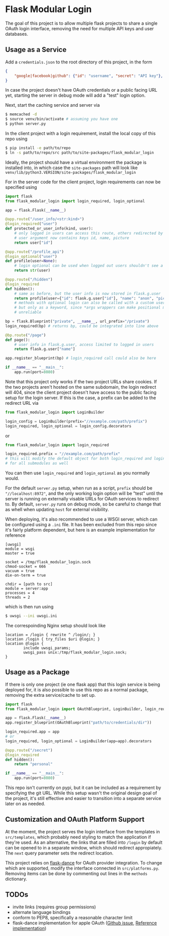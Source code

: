 # Flask Modular Login
The goal of this project is to allow multiple flask projects to share a single
OAuth login interface, removing the need for multiple API keys and user
databases.

## Usage as a Service
Add a `credentials.json` to the root directory of this project, in the form
```json
{
    "google|facebook|github": {"id": "username", "secret": "API key"},
}
```
In case the project doesn't have OAuth credentials or a public facing URL yet,
starting the server in debug mode will add a "test" login option.

Next, start the caching service and server via
```bash
$ memcached -d
$ source venv/bin/activate # assuming you have one
$ python server.py
```

In the client project with a login requirement, install the local copy of this
repo using
```bash
$ pip install -e path/to/repo
$ ln -s path/to/repo/src path/to/site-packages/flask_modular_login
```
Ideally, the project should have a virtual environment the package is installed
into, in which case the `site-packages` path will look like
`venv/lib/python3.VERSION/site-packages/flask_modular_login`

For in the server code for the client project, login requirements can now be
specified using
```python
import flask
from flask_modular_login import login_required, login_optional

app = flask.Flask(__name__)

@app.route("/user_info/<str:kind>")
@login_required("user")
def protected_or_user_info(kind, user):
    # only logged in users can access this route, others redirected by flask
    # user argument now contains keys id, name, picture
    return user["id"]

@app.route("/profile_api")
@login_optional("user")
def profile(user=None):
    # login optional can be used when logged out users shouldn't see a redirect
    return str(user)

@app.route("/hidden")
@login_required
def hidden():
    # same as before, but the user info is now stored in flask.g.user
    return profile(user={"id": flask.g.user["id"], "name": "anon", "picture": ""})
    # methods with optional login can also be called with a custom user argument
    # but only as a keyword, since *args wrappers can make positional matching
    # unreliable

bp = flask.Blueprint("private", __name__, url_prefix="/private")
login_required(bp) # returns bp, could be integrated into line above

@bp.route("/page")
def page():
    # user info in flask.g.user, access limited to logged in users
    return flask.g.user["name"]

app.register_blueprint(bp) # login_required call could also be here

if __name__ == "__main__":
    app.run(port=8080)
```

Note that this project only works if the two project URLs share cookies. If the
two projects aren't hosted on the same subdomain, the login redirect will 404,
since the client project doesn't have access to the public facing setup for the
login server. If this is the case, a prefix can be added to the redirect URL via

```python
from flask_modular_login import LoginBuilder

login_config = LoginBuilder(prefix="//example.com/path/prefix")
login_required, login_optional = login_config.decorators
```
or
```python
from flask_modular_login import login_required

login_required.prefix = "//example.com/path/prefix"
# this will modify the default object for both login_required and login_optional
# for all submodules as well
```

You can then use `login_required` and `login_optional` as you normally would.

For the default `server.py` setup, when run as a script, `prefix` should be
`"//localhost:8972"`, and the only working login option will be "test" until
the server is running on externally visable URLs for OAuth services to redirect
to. By default, `server.py` runs on debug mode, so be careful to change that
as whell when updating `host` for external visibility.

When deploying, it's also recommended to use a WSGI server, which can be
configured using a `.ini` file. It has been excluded from this repo since it's
fairly platform dependent, but here is an example implementation for reference
```
[uwsgi]
module = wsgi
master = true

socket = /tmp/flask_modular_login.sock
chmod-socket = 666
vacuum = true
die-on-term = true

chdir = [path to src]
module = server:app
processes = 4
threads = 2
```
which is then run using
```bash
$ uwsgi --ini uwsgi.ini
```
The correspoinding Nginx setup should look like
```
location = /login { rewrite ^ /login/; }
location /login { try_files $uri @login; }
location @login {
        include uwsgi_params;
        uwsgi_pass unix:/tmp/flask_modular_login.sock;
}
```

## Usage as a Package
If there is only one project (ie one flask app) that this login service is being
deployed for, it is also possible to use this repo as a normal package, removing
the extra service/cache to set up.
```python
import flask
from flask_modular_login import OAuthBlueprint, LoginBuilder, login_required

app = flask.Flask(__name__)
app.register_blueprint(OAuthBlueprint("path/to/credentials/dir"))

login_required.app = app
# or
login_required, login_optional = LoginBuilder(app=app).decorators

@app.route("/secret")
@login_required
def hidden():
    return "personal"

if __name__ == "__main__":
    app.run(port=8080)
```

This repo isn't currently on pypi, but it can be included as a requirement by
specifying the git URL. While this setup wasn't the original design goal of the
project, it's still effective and easier to transition into a separate service
later on as needed.

## Customization and OAuth Platform Support
At the moment, the project serves the login interface from the templates in
`src/templates`, which probably need styling to match the application if they're
used. As an alternative, the links that are filled into `/login` by default can
be opened to in a separate window, which should redirect appropiately. The
`next` query parameter sets the redirect location.

This project relies on
[flask-dance](https://github.com/singingwolfboy/flask-dance) for OAuth provider
integration. To change which are supported, modify the interface connected in
`src/platforms.py`. Removing items can be done by commenting out lines in the
`methods` dictionary.

## TODOs
- invite links (requires group permissions)
- alternate language bindings
- conform to PEP8, specifically a reasonable character limit
- flask-dance implementation for apple OAuth
([Github issue](https://github.com/singingwolfboy/flask-dance/issues/418),
[Reference implementation](https://github.com/python-social-auth/social-core/blob/master/social_core/backends/apple.py))
